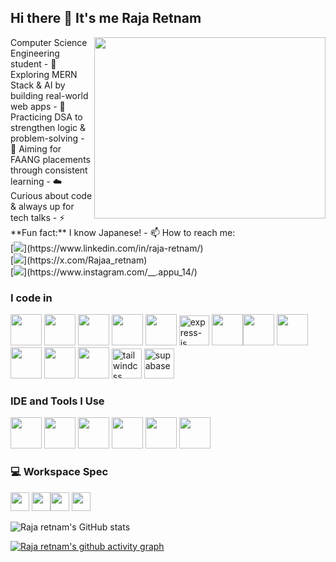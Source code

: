 ## Hi there 👋 It's me Raja Retnam

<img align="right" width="370" height="290" src="https://i.pinimg.com/originals/47/f0/34/47f0342cec72b800463bf003eac1257e.gif">
Computer Science Engineering student                    
- 🌱 Exploring MERN Stack & AI by building real-world web apps  
- 🧮 Practicing DSA to strengthen logic & problem-solving  
- 🎯 Aiming for FAANG placements through consistent learning  
- ☁️ Curious about code & always up for tech talks
- ⚡ **Fun fact:** I know Japanese!
- 📫 How to reach me:
<br/> [<img src="https://img.shields.io/badge/LinkedIn-0077B5?style=for-the-badge&logo=linkedin&logoColor=white" />](https://www.linkedin.com/in/raja-retnam/)  <br/>[<img src="https://img.shields.io/badge/Twitter-1DA1F2?style=for-the-badge&logo=twitter&logoColor=white" />](https://x.com/Rajaa_retnam)  <br/>[<img src="https://img.shields.io/badge/instagram-d62976?style=for-the-badge&logo=instagram&logoColor=white" />](https://www.instagram.com/__.appu_14/)


### I code in
<img height="50" width="50" src="https://img.icons8.com/color/48/000000/c-programming.png" /> <img height="50" width="50" src="https://img.icons8.com/color/48/000000/html-5.png" /> <img height="50" width="50" src="https://img.icons8.com/color/48/000000/css3.png" /> <img height="50" width="50" src="https://img.icons8.com/color/48/000000/sass.png"/> <img height="50" width="50" src="https://img.icons8.com/color/48/000000/bootstrap.png" /> <img width="48" height="48" src="https://img.icons8.com/color/48/express-js.png" alt="express-js"/> <img height="50" width="50" src="https://img.icons8.com/color/48/000000/javascript.png"/><img height="50" width="50" src="https://img.icons8.com/color/48/000000/tensorflow.png"/> <img height="50" width="50" src="https://img.icons8.com/color/48/000000/react-native.png"/> <img height="50" width="50" src="https://img.icons8.com/color/48/000000/google-firebase-console.png"/> <img height="50" width="50" src="https://img.icons8.com/color/48/000000/mongodb.png"/> <img height="50" width="50" src="https://img.icons8.com/color/48/000000/nodejs.png"/> <img width="48" height="48" src="https://img.icons8.com/color/48/tailwindcss.png" alt="tailwindcss"/> <img width="48" height="48" src="https://img.icons8.com/fluency/48/supabase.png" alt="supabase"/>

### IDE and Tools I Use
<img height="50" width="50" src="https://img.icons8.com/color/48/000000/visual-studio-code-2019.png"/>  <img height="50" width="50" src="https://img.icons8.com/color/50/000000/git.png"/> <img height="50" src="https://img.icons8.com/color/480/null/notion--v1.png" />  <img height="50" width="50" src="https://img.icons8.com/color/48/000000/figma--v1.png"/> <img height="50" src="https://img.shields.io/badge/Netlify-00C7B7?style=for-the-badge&logo=netlify&logoColor=white"/> <img height="50" src="https://img.shields.io/badge/Vercel-000000?style=for-the-badge&logo=vercel&logoColor=white"/>


### 💻 Workspace Spec
<img height="30" src="https://img.shields.io/badge/hp%20laptop-0096D6?style=for-the-badge&logo=hp&logoColor=white"/> <img height="30" src="https://img.shields.io/badge/Windows_11-0078d4?style=for-the-badge&logo=windows-11&logoColor=white"/><img height="30" src="https://img.shields.io/badge/SSD-512GB-0a192f?style=for-the-badge&logo=windowsterminal&logoColor=white"/> <img height="30" src="https://img.shields.io/badge/GPU-Intel_UHD_Graphics-0071C5?style=for-the-badge&logo=intel&logoColor=white"/>

![Raja retnam's GitHub stats](https://github-readme-stats.vercel.app/api?username=RajaretnamR&theme=dark&show_icons=true&&hide=issues,contribs)

[![Raja retnam's github activity graph](https://github-readme-activity-graph.vercel.app/graph?username=RajaretnamR&bg_color=000000&color=f2f2f2&line=19a936&point=ffffff&area=true&hide_border=true)](https://github.com/ashutosh00710/github-readme-activity-graph)
